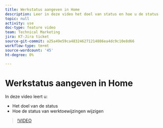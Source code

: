 ```yaml
---
title: Werkstatus aangeven in Home
description: Leer in deze video het doel van status en hoe u de status van werktoewijzingen wijzigt.
topic: null
activity: use
doc-type: feature video
team: Technical Marketing
jira: KT-Jira ticket
source-git-commit: a25a49e59ca483246271214886ea4dc9c10e8d66
workflow-type: tm+mt
source-wordcount: '45'
ht-degree: 0%

---
```


# Werkstatus aangeven in Home

In deze video leert u:

* Het doel van de status
* Hoe de status van werktoewijzingen wijzigen

>[!VIDEO](https://video.tv.adobe.com/v/335101/?quality=12&learn=on)
